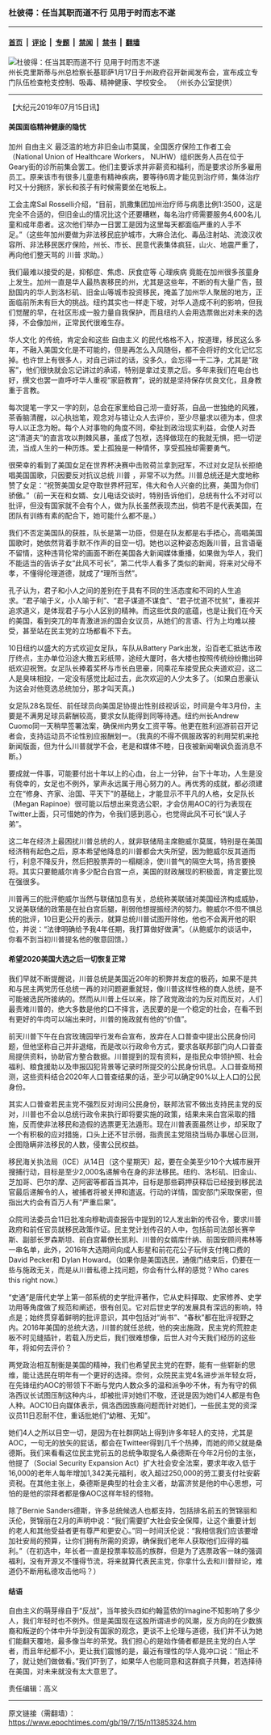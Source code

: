 ### 杜彼得：任当其职而道不行 见用于时而志不遂

---

#### [首页](../../../..?n11385324) &nbsp;|&nbsp; [评论](../../../../../epoch-comment?n11385324) &nbsp;|&nbsp; [专题](../../../../../epoch-special?n11385324) &nbsp;|&nbsp; [禁闻](../../../../../epoch-news?n11385324) &nbsp;|&nbsp; [禁书](../../../../../books?n11385324) &nbsp;|&nbsp; [翻墙](https://github.com/gfw-breaker/nogfw/blob/master/README.md?n11385324)


<div><img alt="杜彼得：任当其职而道不行 见用于时而志不遂" class="attachment-djy_600_400 size-djy_600_400 wp-post-image" src="https://i.epochtimes.com/assets/uploads/2013/01/1301251219041295-600x400.jpg"/>
<div class="caption">
 州长克里斯蒂与州总检察长基耶萨1月17日于州政府召开新闻发布会，宣布成立专门队伍检查枪支控制、吸毒、精神健康、学校安全。 （州长办公室提供）
</div></div><hr/><div class="post_content" id="artbody" itemprop="articleBody">
 <!-- article content begin -->
 <p>
  【大纪元2019年07月15日讯】
 </p>
 <h4>
  美国面临精神健康的隐忧
 </h4>
 <p>
  加州
  <ok href="https://www.epochtimes.com/gb/tag/%E8%87%AA%E7%94%B1%E4%B8%BB%E4%B9%89.html">
   自由主义
  </ok>
  最泛滥的地方非旧金山市莫属，全国医疗保险工作者工会（National Union of Healthcare Workers， NUHW）组织医务人员在位于Geary街的诊所前集会罢工。他们主要诉求并非薪资和福利，而是要求诊所多雇用员工。原来该市有很多儿童患有精神疾病，要等待6周才能见到治疗师，集体治疗时又十分拥挤，家长和孩子有时候需要坐在地板上。
 </p>
 <p>
  工会主席Sal Rosselli介绍，“目前，凯撒集团加州治疗师与病患比例1:3500，这是完全不合适的，但旧金山的情况比这个还要糟糕，每名治疗师需要服务4,600名儿童和成年患者。这次他们举办一日罢工是因为这里每天都面临严重的人手不足。”（这些年加州要做为非法移民庇护城市，大麻合法化、毒品注射站、流浪汉收容所、非法移民医疗保险，州长、市长、民意代表集体疯狂，山火、地震严重了，再向他们整天骂的
  <ok href="https://www.epochtimes.com/gb/tag/%E5%B7%9D%E6%99%AE.html">
   川普
  </ok>
  求助。）
 </p>
 <p>
  我们最难以接受的是，抑郁症、焦虑、厌食症等
  <ok href="https://www.epochtimes.com/gb/tag/%E5%BF%83%E7%90%86%E7%96%BE%E7%97%85.html">
   心理疾病
  </ok>
  竟能在加州很多孩童身上发生。加州一直是华人最热衷移民的州，尤其是这些年，不断的有大量广告，鼓励国内的华人到洛杉矶、旧金山等城市投资移民，掩盖了加州华人聚居的地方，正面临前所未有巨大的挑战。纽约其实也一样走下坡，对华人造成不利的影响，但我们觉醒的早，在社区形成一股力量自我保护，而且纽约人会用选票做出对未来的选择，不会像加州，正常民代很难生存。
 </p>
 <p>
  <ok href="https://www.epochtimes.com/gb/tag/%E5%8D%8E%E4%BA%BA%E6%96%87%E5%8C%96.html">
   华人文化
  </ok>
  的传统，肯定会和这些
  <ok href="https://www.epochtimes.com/gb/tag/%E8%87%AA%E7%94%B1%E4%B8%BB%E4%B9%89.html">
   自由主义
  </ok>
  的民代格格不入，按道理，移民这么多年，不融入美国文化是不可能的，但是再怎么入风随俗，都不会将好的文化记忆忘掉。也许世上有很多人，对自己讲过的话，没多久，会忘得一干二净，尤其是“政客”，他们很快就会忘记讲过的承诺，特别是拿过支票之后。多年来我们在电台也好，撰文也罢一直呼吁华人重视“家庭教育”，说的就是坚持保存优良文化，且身教重于言教。
 </p>
 <p>
  每次提笔一字又一字的刻，总会在家里给自己沏一壸好茶，自品一世独绝的风雅，茶香脑清醒，以心执拙笔，观念对与错让众人去评价，至少尽量求以德为本，但求导人以正念为盼。每个人对事物的角度不同，牵扯到政治现实利益，会使人对吾这“清道夫”的直言攻以荆棘风暴，虽成了包袱，选择做现在的我就无惧，把一切逆流，当成人生的一种历炼。爱上孤独是一种情怀，享受孤独却需要勇气。
 </p>
 <p>
  很荣幸的看到了美国女足在世界杯决赛中击败荷兰拿到冠军，不过对女足队长拒绝唱美国国歌，只因要反对抗议总统
  <ok href="https://www.epochtimes.com/gb/tag/%E5%B7%9D%E6%99%AE.html">
   川普
  </ok>
  ，非常不以为然。川普总统还是大度地称赞了女足：“祝贺美国女足夺取世界杯冠军，伟大和令人兴奋的比赛，美国为你们骄傲。”（前一天在和女婿、女儿电话交谈时，特别告诉他们，总统有什么不对可以批评，但没有国家就不会有个人，做为队长虽然表现杰出，倘若不是代表美国，在团队有训练有素的配合下，她可能什么都不是。）
 </p>
 <p>
  我们不否定美国队的获胜，队长是第一功臣，但是在队友都是右手捂心，高唱美国国歌时，她依然背着手默不作声的目空一切。她也以这种姿态炮轰川普，且言语毫不留情，这种违背伦常的画面不断在美国各大新闻媒体重播，如果做为华人，我们不能适当的告诉子女“此风不可长”，第二代华人看多了类似的新闻，将来对父母不孝，不懂得伦理道德，就成了“理所当然”。
 </p>
 <p>
  孔子认为，君子和小人之间的差别在于具有不同的生活态度和不同的人生追求。“君子喻于义，小人喻于利”、“君子谋道不谋食”、“君子忧道不忧贫”，重视并追求道义，是体现君子与小人区别的精神。而这些优良的底蕴，也是让我们在今天的美国，看到突兀的年青激进派的国会女议员，从她们的言语、行为上均难以接受，甚至站在民主党的立场都看不下去。
 </p>
 <p>
  10日纽约以盛大的方式欢迎女足队，车队从Battery Park出发，沿百老汇抵达市政厅终点，主办单位沿途大撒五彩纸带，途经大厦时，各大楼也按照传统纷纷撒出碎纸欢迎祝贺。女足队长捧着奖杯与市长白思豪，同乘花车接受民众夹道欢迎，这二人是臭味相投，一定没有感觉比起过去，此次欢迎的人少太多了。（如果白思豪认为这会对他竞选总统加分，那才叫天真。)
 </p>
 <p>
  女足队28名现任、前任球员向美国足协提出性别歧视诉讼，时间是今年3月份，主要是不满男足球员薪酬较高，要求女队能得到同等待遇。纽约州长Andrew Cuomo同一天稍早签署法案，确保州内男女工资平等。他更在胜利巡游前召开记者会，支持运动员不论性别应报酬划一。（我真的不得不佩服政客的利用契机来抢新闻版面，但为什么川普就学不会，老是和媒体不睦，日夜被新闻嘲讽负面消息不断。）
 </p>
 <p>
  要成就一件事，可能要付出十年以上的心血，台上一分钟，台下十年功，人生是没有侥幸的，女足也不例外，掌声永远属于用心努力的人。再优秀的成就，都必须建立在“修身、齐家、治国、平天下”的基础上，才能显示不平凡的人格，女足队长（Megan Rapinoe）很可能以后想出来竞选公职，才会仿用AOC的行为表现在Twitter上面，只可惜她的作为，令我们感到恶心，也觉得此风不可长“误人子弟”。
 </p>
 <p>
  这二年在经济上最困扰川普总统的人，就非联储局主席鲍威尔莫属，特别是在美国经济稍有起色之后，原本希望他降息的川普都会大失所望，因为鲍威尔反其道而行，利息不降反升，然后把股票弄的一榻糊涂，使川普气的隔空大骂，扬言要换将。其实只要鲍威尔肯多少配合白宫一点，美国的财政展现的积极面，肯定要比现在强很多。
 </p>
 <p>
  川普再三的批评鲍威尔当然与联储加息有关，总统称美联储对美国经济构成威胁，又说美联储的政策是在扯白宫后腿，削弱他想提振经济的努力。鲍威尔不但不惧总统的批评，10日更公开的表示，就算总统川普试图开除他，他也不会离开他的职位，并说：“法律明确给予我4年任期，我打算做好做满”。（从鲍威尔的谈话中，你看不到当初川普提名他的敬意回馈。）
 </p>
 <h4>
  希望2020美国大选之后一切恢复正常
 </h4>
 <p>
  我们早就不断提醒说，川普总统是美国近20年的积弊并发症的极药，如果不是共和与民主两党历任总统一再的对问题避重就轻，像川普这样性格的商人总统，是不可能被选民所接纳的。然而从川普上任以来，除了政党政治的为反对而反对，人们最责难川普的，绝大多数是他的口不择言，选民要的是一个稳定的社会，在看不到有更好的牛肉可以端出来时，川普的施政就有他的“价值”。
 </p>
 <p>
  前天川普下午在白宫玫瑰园举行发布会宣布，放弃在人口普查中提出公民身份问题，但他坚称自己并非退缩，而是改以行政命令方式，要求各联邦部门向人口普查局提供资料，协助官方整合数据。川普提到的现有资料，是指民众申领护照、社会福利、粮食援助以及申报囚犯背景等记录时所提交的公民身份讯息。人口普查局预测，这些资料结合2020年人口普查结果的话，至少可以确定90%以上人口的公民身份。
 </p>
 <p>
  其实人口普查若民主党不强烈反对询问公民身份，联邦法官不做出支持民主党的反对，川普也不会以总统行政令来执行即将要实施的政策，结果未来白宫采取的措施，反而使非法移民和造假的选票更无法遁形。现在川普表面虽然让步，却采取了一个有积极的应对措施，口头上还不甘示弱，指责民主党阻挠当局办事居心叵测，企图隐瞒非法移民的人数，侵害公民权益。
 </p>
 <p>
  移民海关执法局（ICE）从14日（这个星期天）起，要在全美至少10个大城市展开搜捕行动，目标是至少2,000名递解令在身的非法移民。纽约、洛杉矶、旧金山、芝加哥、巴尔的摩、迈阿密等都首当其冲，目标是那些羁押获释后已经接到移民法官最后递解令的人，被捕者将被关押和遣返。行动的详情，国安部门采取保密，但指出大约会有百万人有“严重后果”。
 </p>
 <p>
  众院司法委员会11日批准向穆勒调查报告中提到的12人发出新的传召令，要求川普政府和前任官员就移民政策作证。民主党计划传召的人中，包括前司法部长赛辛斯、副部长罗森斯坦、前白宫幕僚长凯利、川普的女婿库什纳、前国安顾问弗林等一串名单，此外，2016年大选期间向成人影星和前花花公子玩伴支付掩口费的David Pecker和 Dylan Howard。（如果你是美国选民，通俄门结束后，仍要在一些与施政无关，而是从川普私德上找问题，你会有什么样的感觉？Who cares this right now.）
 </p>
 <p>
  “史通”是唐代史学上第一部系统的史学批评著作，它从史料择取、史家修养、史学功用等角度做了规范和阐述，很有创见。它对后世史学的发展具有深远的影响，特点是；始终贯穿着鲜明的批评意识，其中包括对“尚书”、“春秋”都在批评视野之内。2016年美国的总统大选，川普的就任总统，他的突出施政，民主党的荒腔走板不时见缝插针，若载入历史后，我们很难想像，后世人对今天我们经历的这些年，将如何去评价？
 </p>
 <p>
  两党政治相互制衡是美国的精神，我们也希望民主党的在野，能有一些崭新的思维，能让选民在明年有一个更好的选择。奈何，众院民主党4名进步派年轻女将，在先锋纽约AOC的带领下不断与党内人数众多的温和派争吵不休，有为有守的佩洛西议长试图压制这种内斗，却被批评对她们不敬，还说是因为她们4人都是有色人种。AOC10日向媒体表示，佩洛西因族裔问题而针对她们，一些民主党的资深议员11日忍耐不住，重话批她们“幼稚、无知”。
 </p>
 <p>
  她们4人之所以目空一切，是因为在社群网站上得到许多年轻人的支持，尤其是AOC，一句无的放矢的屁话，都会在Twitteer得到几千个热捧，而她的师父就是桑德斯。我们来看看这位民主党前五的总统争取提名人桑德斯在今年2月份的主张，他提了（Social Security Expansion Act）扩大社会安全法案，要求年收入低于16,000的老年人每年增加1,342美元福利，收入超过250,000的劳工要支付社安薪资税。在其他主张上，桑德斯是典型的社会主义者，劫富济贫是他的中心思想，可怕的是他的崇拜者都是像AOC这样年轻的怪物。
 </p>
 <p>
  除了Bernie Sanders德斯，许多总统候选人也都支持，包括排名前五的贺锦丽和沃伦，贺锦丽在2月的声明中说：“我们需要扩大社会安全保障，让这个重要计划的老人和其他受益者更有尊严和更安心。”同一时间沃伦说：“我相信我们应该要增加社安局的预算，让你们拥有所需的资源，确保我们老年人获取他们应得的福利。”（在初选中，年长者一直是投票率较高的族群，但是为了选票政客一昧的强调福利，没有开源又不懂得节流，将来就算代表民主党，你拿什么去和川普辩论，难道仍不断用私德攻击他吗？）
 </p>
 <h4>
  结语
 </h4>
 <p>
  自由主义的萌芽缘自于“反战”，当年披头四如约翰蓝侬的Imagine不知影响了多少人，我们年轻时也不例外。但是美国现在这股所谓进步的风潮，反方向的在少数族裔和叛逆的个体中升华到没有国家的观念，更谈不上伦理与道德，我们并不认为她们能翻天覆地，最多像当年的茶党。我们担心的是始作俑者都是民主党的白人学者，而且年纪都不小，更让我们震憾的是，最近有理性的华人竟冲口说：“阻止不了，就让她们做做看。”我们吓到了，如果华人也能同意和这群疯子共舞，若选择待在美国，对未来就没有太大意思了。
 </p>
 <p>
  责任编辑：高义
 </p>
 <!-- article content end -->
 <div id="below_article_ad">
 </div>
</div>


---

原文链接（需翻墙）：https://www.epochtimes.com/gb/19/7/15/n11385324.htm